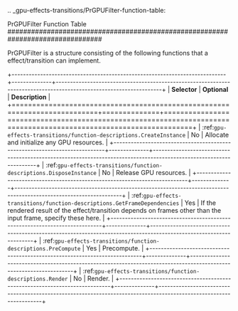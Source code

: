 .. _gpu-effects-transitions/PrGPUFilter-function-table:

PrGPUFilter Function Table
################################################################################

PrGPUFilter is a structure consisting of the following functions that a effect/transition can implement.

+---------------------------------------------------------------------------+--------------+-------------------------------------------------------------------------------------------------------------------+
|                               **Selector**                                | **Optional** |                                                  **Description**                                                  |
+===========================================================================+==============+===================================================================================================================+
| :ref:`gpu-effects-transitions/function-descriptions.CreateInstance`       | No           | Allocate and initialize any GPU resources.                                                                        |
+---------------------------------------------------------------------------+--------------+-------------------------------------------------------------------------------------------------------------------+
| :ref:`gpu-effects-transitions/function-descriptions.DisposeInstance`      | No           | Release GPU resources.                                                                                            |
+---------------------------------------------------------------------------+--------------+-------------------------------------------------------------------------------------------------------------------+
| :ref:`gpu-effects-transitions/function-descriptions.GetFrameDependencies` | Yes          | If the rendered result of the effect/transition depends on frames other than the input frame, specify these here. |
+---------------------------------------------------------------------------+--------------+-------------------------------------------------------------------------------------------------------------------+
| :ref:`gpu-effects-transitions/function-descriptions.PreCompute`           | Yes          | Precompute.                                                                                                       |
+---------------------------------------------------------------------------+--------------+-------------------------------------------------------------------------------------------------------------------+
| :ref:`gpu-effects-transitions/function-descriptions.Render`               | No           | Render.                                                                                                           |
+---------------------------------------------------------------------------+--------------+-------------------------------------------------------------------------------------------------------------------+
